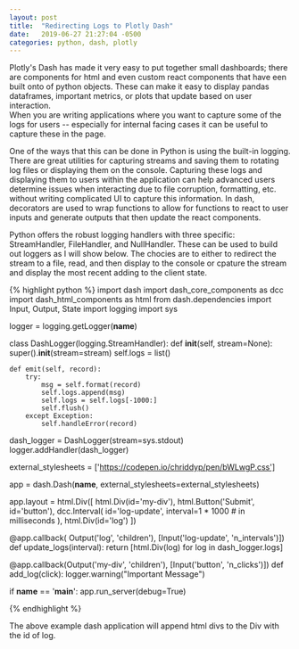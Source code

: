 ```yaml
---
layout: post
title:  "Redirecting Logs to Plotly Dash"
date:   2019-06-27 21:27:04 -0500
categories: python, dash, plotly
---
```


Plotly's Dash has made it very easy to put together small dashboards; there are components for html and even custom react components that have een built onto of python objects. These can make it easy to display pandas dataframes, important metrics, or plots that update based on user interaction.  
When you are writing applications where you want to capture some of the logs for users -- especially for internal facing cases it can be useful to capture these in the page. 

One of the ways that this can be done in Python is using the built-in logging. There are great utilities for capturing streams and saving them to rotating log files or displaying them on the console. Capturing these logs and displaying them to users within the application can help advanced users determine issues when interacting due to file corruption, formatting, etc. without writing complicated UI to capture this information. In dash, decorators are used to wrap functions to allow for functions to react to user inputs and generate outputs that then update the react components.

Python offers the robust logging handlers with three specific: StreamHandler, FileHandler, and NullHandler. These can be used to build out loggers as I will show below. The chocies are to either to redirect the stream to a file, read, and then display to the console or cpature the stream and display the most recent adding to the client state.  

{% highlight python %}
import dash
import dash_core_components as dcc
import dash_html_components as html
from dash.dependencies import Input, Output, State
import logging
import sys

logger = logging.getLogger(__name__)


class DashLogger(logging.StreamHandler):
    def __init__(self, stream=None):
        super().__init__(stream=stream)
        self.logs = list()

    def emit(self, record):
        try:
            msg = self.format(record)
            self.logs.append(msg)
            self.logs = self.logs[-1000:]
            self.flush()
        except Exception:
            self.handleError(record)


dash_logger = DashLogger(stream=sys.stdout)
logger.addHandler(dash_logger)

external_stylesheets = ['https://codepen.io/chriddyp/pen/bWLwgP.css']

app = dash.Dash(__name__, external_stylesheets=external_stylesheets)

app.layout = html.Div([
    html.Div(id='my-div'),
    html.Button('Submit', id='button'),
    dcc.Interval(
        id='log-update',
        interval=1 * 1000  # in milliseconds
    ),
    html.Div(id='log')
])


@app.callback(
    Output('log', 'children'),
    [Input('log-update', 'n_intervals')])
def update_logs(interval):
    return [html.Div(log) for log in dash_logger.logs]


@app.callback(Output('my-div', 'children'), [Input('button', 'n_clicks')])
def add_log(click):
    logger.warning("Important Message")


if __name__ == '__main__':
    app.run_server(debug=True)

{% endhighlight %}

The above example dash application will append html divs to the Div with the id of log.
